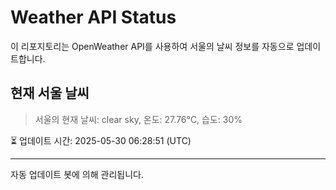 
# Weather API Status

이 리포지토리는 OpenWeather API를 사용하여 서울의 날씨 정보를 자동으로 업데이트합니다.

## 현재 서울 날씨
> 서울의 현재 날씨: clear sky, 온도: 27.76°C, 습도: 30%

⏳ 업데이트 시간: 2025-05-30 06:28:51 (UTC)

---
자동 업데이트 봇에 의해 관리됩니다.
